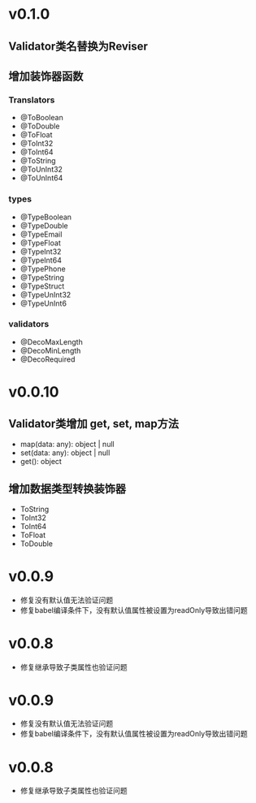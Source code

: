 # v0.1.0
## Validator类名替换为Reviser
## 增加装饰器函数

### Translators
+ @ToBoolean
+ @ToDouble
+ @ToFloat
+ @ToInt32
+ @ToInt64
+ @ToString
+ @ToUnInt32
+ @ToUnInt64

### types
+ @TypeBoolean
+ @TypeDouble
+ @TypeEmail
+ @TypeFloat
+ @TypeInt32
+ @TypeInt64
+ @TypePhone
+ @TypeString
+ @TypeStruct
+ @TypeUnInt32
+ @TypeUnInt6

### validators
+ @DecoMaxLength
+ @DecoMinLength
+ @DecoRequired

# v0.0.10
## Validator类增加 get, set, map方法
+ map(data: any): object | null
+ set(data: any): object | null
+ get(): object

## 增加数据类型转换装饰器
+ ToString
+ ToInt32
+ ToInt64
+ ToFloat
+ ToDouble

# v0.0.9
+ 修复没有默认值无法验证问题
+ 修复babel编译条件下，没有默认值属性被设置为readOnly导致出错问题

# v0.0.8
+ 修复继承导致子类属性也验证问题


# v0.0.9
+ 修复没有默认值无法验证问题
+ 修复babel编译条件下，没有默认值属性被设置为readOnly导致出错问题

# v0.0.8
+ 修复继承导致子类属性也验证问题
